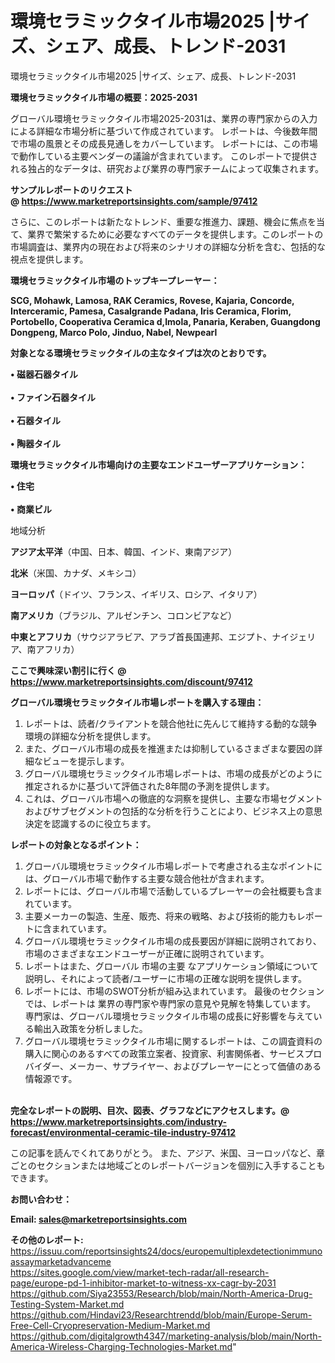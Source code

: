 # 環境セラミックタイル市場2025 |サイズ、シェア、成長、トレンド-2031
環境セラミックタイル市場2025 |サイズ、シェア、成長、トレンド-2031

<strong><b>環境セラミックタイル市場の概要：2025-2031</b></strong>

グローバル環境セラミックタイル市場2025-2031は、業界の専門家からの入力による詳細な市場分析に基づいて作成されています。 レポートは、今後数年間で市場の風景とその成長見通しをカバーしています。 レポートには、この市場で動作している主要ベンダーの議論が含まれています。 このレポートで提供される独占的なデータは、研究および業界の専門家チームによって収集されます。

<strong>サンプルレポートのリクエスト @ <a href=https://www.marketreportsinsights.com/sample/97412>https://www.marketreportsinsights.com/sample/97412</a></strong>

さらに、このレポートは新たなトレンド、重要な推進力、課題、機会に焦点を当て、業界で繁栄するために必要なすべてのデータを提供します。このレポートの市場調査は、業界内の現在および将来のシナリオの詳細な分析を含む、包括的な視点を提供します。

<strong>環境セラミックタイル市場のトップキープレーヤー：</strong>

<strong>SCG, Mohawk, Lamosa, RAK Ceramics, Rovese, Kajaria, Concorde, Interceramic, Pamesa, Casalgrande Padana, Iris Ceramica, Florim, Portobello, Cooperativa Ceramica d,Imola, Panaria, Keraben, Guangdong Dongpeng, Marco Polo, Jinduo, Nabel, Newpearl</strong>

<strong><b>対象となる環境セラミックタイルの主なタイプは次のとおりです。</b></strong>

<strong>• 磁器石器タイル<br><br>• ファイン石器タイル<br><br>• 石器タイル<br><br>• 陶器タイル</strong>

<strong><b>環境セラミックタイル市場向けの主要なエンドユーザーアプリケーション：</b></strong>

<strong>• 住宅<br><br>• 商業ビル</strong>

 地域分析

<strong><b>アジア太平洋</b></strong>（中国、日本、韓国、インド、東南アジア）

<strong><b>北米</b></strong>（米国、カナダ、メキシコ）

<strong><b>ヨーロッパ</b></strong>（ドイツ、フランス、イギリス、ロシア、イタリア）

<strong><b>南アメリカ</b></strong>（ブラジル、アルゼンチン、コロンビアなど）

<strong><b>中東とアフリカ</b></strong>（サウジアラビア、アラブ首長国連邦、エジプト、ナイジェリア、南アフリカ）

<strong>ここで興味深い割引に行く @ <a href=https://www.marketreportsinsights.com/discount/97412>https://www.marketreportsinsights.com/discount/97412</a></strong>

<strong><b>グローバル環境セラミックタイル市場レポートを購入する理由：</b></strong>
<ol>
  <li>レポートは、読者/クライアントを競合他社に先んじて維持する動的な競争環境の詳細な分析を提供します。</li>
  <li>また、グローバル市場の成長を推進または抑制しているさまざまな要因の詳細なビューを提示します。</li>
  <li>グローバル環境セラミックタイル市場レポートは、市場の成長がどのように推定されるかに基づいて評価された8年間の予測を提供します。</li>
  <li>これは、グローバル市場への徹底的な洞察を提供し、主要な市場セグメントおよびサブセグメントの包括的な分析を行うことにより、ビジネス上の意思決定を認識するのに役立ちます。</li>
</ol>
<strong><b>レポートの対象となるポイント：</b></strong>
<ol>
  <li>グローバル環境セラミックタイル市場レポートで考慮される主なポイントには、グローバル市場で動作する主要な競合他社が含まれます。</li>
  <li>レポートには、グローバル市場で活動しているプレーヤーの会社概要も含まれています。</li>
  <li>主要メーカーの製造、生産、販売、将来の戦略、および技術的能力もレポートに含まれています。</li>
  <li>グローバル環境セラミックタイル市場の成長要因が詳細に説明されており、市場のさまざまなエンドユーザーが正確に説明されています。</li>
  <li>レポートはまた、グローバル 市場の主要 なアプリケーション領域について説明し、それによって読者/ユーザーに市場の正確な説明を提供します。</li>
  <li>レポートには、市場のSWOT分析が組み込まれています。 最後のセクションでは、レポートは 業界の専門家や専門家の意見や見解を特集しています。 専門家は、グローバル環境セラミックタイル市場の成長に好影響を与えている輸出入政策を分析しました。</li>
  <li>グローバル環境セラミックタイル市場に関するレポートは、この調査資料の購入に関心のあるすべての政策立案者、投資家、利害関係者、サービスプロバイダー、メーカー、サプライヤー、およびプレーヤーにとって価値のある情報源です。</li>
</ol><br>
<strong>完全なレポートの説明、目次、図表、グラフなどにアクセスします。@ <a href=https://www.marketreportsinsights.com/industry-forecast/environmental-ceramic-tile-industry-97412>https://www.marketreportsinsights.com/industry-forecast/environmental-ceramic-tile-industry-97412</a></strong>

この記事を読んでくれてありがとう。 また、アジア、米国、ヨーロッパなど、章ごとのセクションまたは地域ごとのレポートバージョンを個別に入手することもできます。

<strong><b>お問い合わせ：</b></strong>

<strong>Email: </strong><a href=mailto:sales@marketreportsinsights.com><strong>sales@marketreportsinsights.com</strong></a>

<strong>その他のレポート:</strong>
<br>
<a href=https://issuu.com/reportsinsights24/docs/europemultiplexdetectionimmunoassaymarketadvanceme>https://issuu.com/reportsinsights24/docs/europemultiplexdetectionimmunoassaymarketadvanceme</a>
<br>
<a href=https://sites.google.com/view/market-tech-radar/all-research-page/europe-pd-1-inhibitor-market-to-witness-xx-cagr-by-2031>https://sites.google.com/view/market-tech-radar/all-research-page/europe-pd-1-inhibitor-market-to-witness-xx-cagr-by-2031</a>
<br>
<a href=https://github.com/Siya23553/Research/blob/main/North-America-Drug-Testing-System-Market.md>https://github.com/Siya23553/Research/blob/main/North-America-Drug-Testing-System-Market.md</a>
<br>
<a href=https://github.com/Hindavi23/Researchtrendd/blob/main/Europe-Serum-Free-Cell-Cryopreservation-Medium-Market.md>https://github.com/Hindavi23/Researchtrendd/blob/main/Europe-Serum-Free-Cell-Cryopreservation-Medium-Market.md</a>
<br>
<a href=https://github.com/digitalgrowth4347/marketing-analysis/blob/main/North-America-Wireless-Charging-Technologies-Market.md>https://github.com/digitalgrowth4347/marketing-analysis/blob/main/North-America-Wireless-Charging-Technologies-Market.md</a>"
